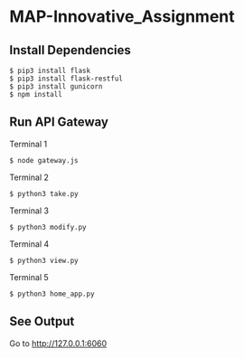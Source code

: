 # MAP-Innovative_Assignment

## Install Dependencies

```
$ pip3 install flask
$ pip3 install flask-restful
$ pip3 install gunicorn
$ npm install
```

## Run API Gateway

Terminal 1
```
$ node gateway.js
```

Terminal 2
```
$ python3 take.py
```

Terminal 3
```
$ python3 modify.py
```

Terminal 4
```
$ python3 view.py
```

Terminal 5
```
$ python3 home_app.py
```

## See Output

Go to http://127.0.0.1:6060 
